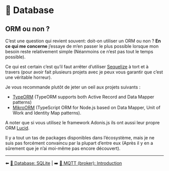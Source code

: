 # 💾 Database

## ORM ou non ?

C’est une question qui revient souvent: doit-on utiliser un ORM ou non ? **En ce qui me concerne** j’essaye de m’en passer le plus possible lorsque mon besoin reste relativement simple (Néanmoins ce n’est pas tout le temps possible).

Ce qui est certain c’est qu’il faut arrêter d’utiliser [Sequelize](https://sequelize.org/) à tort et à travers (pour avoir fait plusieurs projets avec je peux vous garantir que c’est une véritable horreur). 

Je vous recommande plutôt de jeter un oeil aux projets suivants :

- [TypeORM](https://typeorm.io/#/) (TypeORM supports both Active Record and Data Mapper patterns)
- [MikroORM](https://mikro-orm.io/) (TypeScript ORM for Node.js based on Data Mapper, Unit of Work and Identity Map patterns).

A noter que si vous utilisez le framework Adonis.js ils ont aussi leur propre ORM [Lucid](https://adonisjs.com/docs/4.0/lucid).

Il y a tout un tas de packages disponibles dans l’écosystème, mais je ne suis pas forcément convaincu par la plupart d’entre eux (Après il y en a sûrement que je n’ai moi-même pas encore découvert).

---

⬅️ [💾 Database: SQLite](./autres-bdd.md) |
➡️ [📡 MQTT (broker): Introduction](../mqtt/introduction.md)
